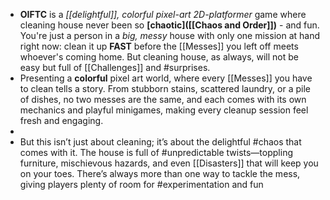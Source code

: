 - **OIFTC** is a *[[delightful]], colorful pixel-art 2D-platformer* game where cleaning house never been so **[chaotic]([[Chaos and Order]])** - and fun. You're just a person in a *big, messy* house with only one mission at hand right now: clean it up **FAST** before the [[Messes]] you left off meets whoever's coming home. But cleaning house, as always, will not be easy but full of [[Challenges]] and #surprises.
- Presenting a **colorful** pixel art world, where every [[Messes]] you have to clean tells a story. From stubborn stains, scattered laundry, or a pile of dishes, no two messes are the same, and each comes with its own mechanics and playful minigames, making every cleanup session feel fresh and engaging.
-
- But this isn’t just about cleaning; it’s about the delightful #chaos that comes with it. The house is full of #unpredictable twists—toppling furniture, mischievous hazards, and even [[Disasters]] that will keep you on your toes. There’s always more than one way to tackle the mess, giving players plenty of room for #experimentation and fun